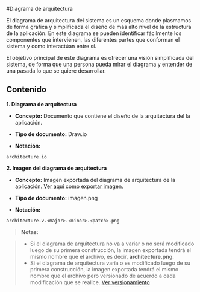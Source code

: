 #Diagrama de arquitectura

El diagrama de arquitectura del sistema es un esquema donde plasmamos de forma gráfica y simplificada el diseño de más alto nivel de la estructura de la aplicación. En este diagrama se pueden identificar fácilmente los componentes que intervienen, las diferentes partes que conforman el sistema y como interactúan entre sí.

El objetivo principal de este diagrama es ofrecer una visión simplificada del sistema, de forma que una persona pueda mirar el diagrama y entender de una pasada lo que se quiere desarrollar.


## Contenido

**1. Diagrama de arquitectura**

* **Concepto:** Documento que contiene el diseño de la arquitectura del la aplicación.

* **Tipo de documento:** Draw.io

* **Notación:**

 ```
architecture.io
 ```

**2. Imagen del diagrama de arquitectura**


* **Concepto:** Imagen exportada del diagrama de arquitectura de la aplicación.[ Ver aquí como exportar imagen.](https://github.com/doapps/dspp/blob/master/docs/procedures.md#exportar-imagen)

* **Tipo de documento:** imagen.png

* **Notación:**

 ```
architecture.v.<major>.<minor>.<patch>.png
  ```

> **Notas:**

>* Si el diagrama de arquitectura no va a variar o no será modificado luego de su primera construcción, la imagen exportada tendrá el mismo nombre que el archivo, es decir,  **architecture.png**.
>* Si el diagrama de arquitectura  varía o es modificado luego de su primera construcción, la imagen exportada tendrá el mismo nombre que el archivo pero versionado de acuerdo a cada modificación que se realice. [Ver versionamiento](https://github.com/doapps/dspp/blob/master/docs/semantic-versioning.md)

